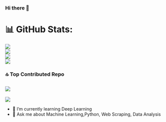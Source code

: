 ### Hi there 👋


# 📊 GitHub Stats:
![](https://github-readme-stats.vercel.app/api?username=utquarsh027&theme=dark&hide_border=false&include_all_commits=true&count_private=true)<br/>
![](https://github-readme-stats.vercel.app/api?username=utquarsh027&theme=dark&hide_border=false&include_all_commits=false&count_private=false)<br/>
![](https://github-readme-streak-stats.herokuapp.com/?user=utquarsh027&theme=dark&hide_border=false)<br/>
![](https://github-readme-stats.vercel.app/api/top-langs/?username=utquarsh027&theme=dark&hide_border=false&include_all_commits=true&count_private=true&layout=compact)

### 🔝 Top Contributed Repo
![](https://github-contributor-stats.vercel.app/api?username=utquarsh027&limit=5&theme=dark&combine_all_yearly_contributions=true)
---
[![](https://visitcount.itsvg.in/api?id=utquarsh027&icon=0&color=0)](https://visitcount.itsvg.in)

- 🌱 I’m currently learning Deep Learning
- 💬 Ask me about Machine Learning,Python, Web Scraping, Data Analysis

